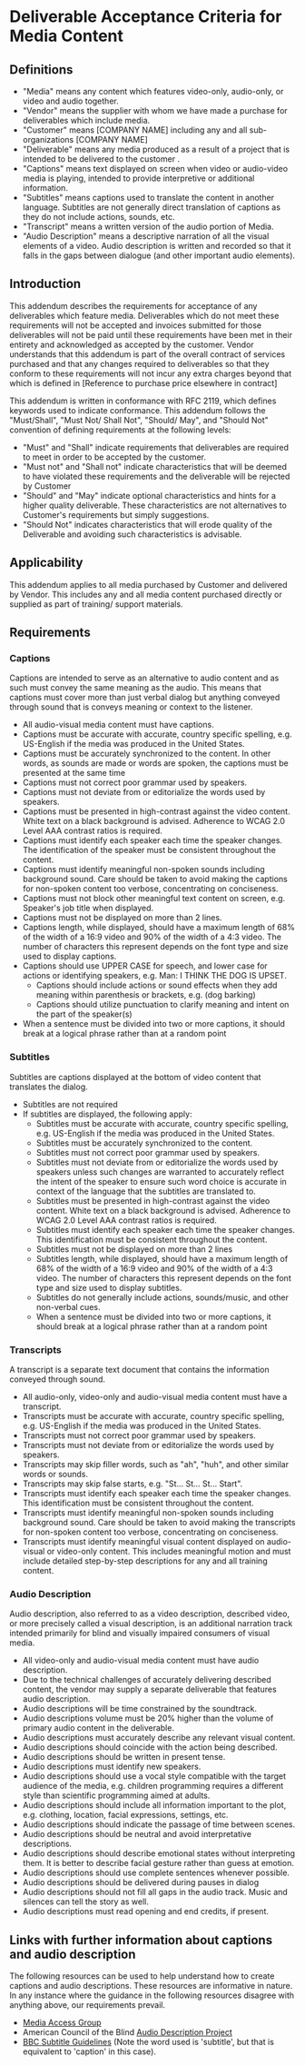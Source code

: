 # Deliverable Acceptance Criteria for Media Content

## Definitions
* "Media" means any content which features video-only, audio-only, or video and audio together.
* "Vendor" means the supplier with whom we have made a purchase for deliverables which include media.
* "Customer" means [COMPANY NAME] including any and all sub-organizations [COMPANY NAME]
* "Deliverable" means any media produced as a result of a project that is intended to be delivered to the customer .
* "Captions" means text displayed on screen when video or audio-video media is playing, intended to provide interpretive or additional information.
* "Subtitles" means captions used to translate the content in another language. Subtitles are not generally direct translation of captions as they do not include actions, sounds, etc.
* "Transcript" means a written version of the audio portion of Media.
* "Audio Description" means a descriptive narration of all the visual elements of a video. Audio description is written and recorded so that it falls in the gaps between dialogue (and other important audio elements).

## Introduction
 This addendum describes the requirements for acceptance of any deliverables which feature media. Deliverables which do not meet these requirements will not be accepted and invoices submitted for those deliverables will not be paid until these requirements have been met in their entirety and acknowledged as accepted by the customer. Vendor understands that this addendum is part of the overall contract of services purchased and that any changes required to deliverables so that they conform to these requirements will not incur any extra charges beyond that which is defined in [Reference to purchase price elsewhere in contract]
 
This addendum is written in conformance with RFC 2119, which defines keywords used to indicate conformance. This addendum follows the "Must/Shall", "Must Not/ Shall Not", "Should/ May", and "Should Not" convention of defining requirements at the following levels:
* "Must" and "Shall" indicate requirements that deliverables are required to meet in order to be accepted by the customer.
* "Must not" and "Shall not" indicate characteristics that will be deemed to have violated these requirements and the deliverable will be rejected by Customer
* "Should" and "May" indicate optional characteristics and hints for a higher quality deliverable. These characteristics are not alternatives to Customer's requirements but simply suggestions.
* "Should Not" indicates characteristics that will erode quality of the Deliverable and avoiding such characteristics is advisable. 


## Applicability
This addendum applies to all media purchased by Customer and delivered by Vendor. This includes any and all media content purchased directly or supplied as part of training/ support materials. 

## Requirements

### Captions
Captions are intended to serve as an alternative to audio content and as such must convey the same meaning as the audio. This means that captions must cover more than just verbal dialog but anything conveyed through sound that is conveys meaning or context to the listener. 

 * All audio-visual media content must have captions. 
 * Captions must be accurate with accurate, country specific spelling, e.g. US-English if the media was produced in the United States.
 * Captions must be accurately synchronized to the content. In other words, as sounds are made or words are spoken, the captions must be presented at the same time 
 * Captions must not correct poor grammar used by speakers.
 * Captions must not deviate from or editorialize the words used by speakers.
 * Captions must be presented in high-contrast against the video content. White text on a black background is advised. Adherence to WCAG 2.0 Level AAA contrast ratios is required.
 * Captions must identify each speaker each time the speaker changes. The identification of the speaker must be consistent throughout the content.
 * Captions must identify meaningful non-spoken sounds including background sound. Care should be taken to avoid making the captions for non-spoken content too verbose, concentrating on conciseness.
 * Captions must not block other meaningful text content on screen, e.g. Speaker's job title when displayed.
 * Captions must not be displayed on more than 2 lines.
 * Captions length, while displayed, should have a maximum length of 68% of the width of a 16:9 video and 90% of the width of a 4:3 video. The number of characters this represent depends on the font type and size used to display captions.
 * Captions should use UPPER CASE for speech, and lower case for actions or identifying speakers, e.g. Man: I THINK THE DOG IS UPSET.
   * Captions should include actions or sound effects when they add meaning within parenthesis or brackets, e.g. (dog barking)
   * Captions should utilize punctuation to clarify meaning and intent on the part of the speaker(s)
 * When a sentence must be divided into two or more captions, it should break at a logical phrase rather than at a random point

### Subtitles
Subtitles are captions displayed at the bottom of video content that translates the dialog.

 * Subtitles are not required 
 * If subtitles are displayed, the following apply:
   * Subtitles must be accurate with accurate, country specific spelling, e.g. US-English if the media was produced in the United States.
   * Subtitles must be accurately synchronized to the content.
   * Subtitles must not correct poor grammar used by speakers.
   * Subtitles must not deviate from or editorialize the words used by speakers unless such changes are warranted to accurately reflect the intent of the speaker to ensure such word choice is accurate in context of the language that the subtitles are translated to.
   * Subtitles must be presented in high-contrast against the video content. White text on a black background is advised. Adherence to WCAG 2.0 Level AAA contrast ratios is required.
   * Subtitles must identify each speaker each time the speaker changes. This identification must be consistent throughout the content.
   * Subtitles must not be displayed on more than 2 lines
   * Subtitles length, while displayed, should have a maximum length of 68% of the width of a 16:9 video and 90% of the width of a 4:3 video. The number of characters this represent depends on the font type and size used to display subtitles.
   * Subtitles do not generally include actions, sounds/music, and other non-verbal cues.
   * When a sentence must be divided into two or more captions, it should break at a logical phrase rather than at a random point

### Transcripts
A transcript is a separate text document that contains the information conveyed through sound.

 * All audio-only, video-only and audio-visual media content must have a transcript. 
 * Transcripts must be accurate with accurate, country specific spelling, e.g. US-English if the media was produced in the United States.
 * Transcripts must not correct poor grammar used by speakers. 
 * Transcripts must not deviate from or editorialize the words used by speakers.
 * Transcripts may skip filler words, such as "ah", "huh", and other similar words or sounds.
 * Transcripts may skip false starts, e.g. "St... St... St... Start".
 * Transcripts must identify each speaker each time the speaker changes. This identification must be consistent throughout the content.
 * Transcripts must identify meaningful non-spoken sounds including background sound. Care should be taken to avoid making the transcripts for non-spoken content too verbose, concentrating on conciseness.
 * Transcripts must identify meaningful visual content displayed on audio-visual or video-only content. This includes meaningful motion and must include detailed step-by-step descriptions for any and all training content.

### Audio Description
Audio description, also referred to as a video description, described video, or more precisely called a visual description, is an additional narration track intended primarily for blind and visually impaired consumers of visual media. 

 * All video-only and audio-visual media content must have audio description.
 * Due to the technical challenges of accurately delivering described content, the vendor may supply a separate deliverable that features audio description. 
 * Audio descriptions will be time constrained by the soundtrack.
 * Audio descriptions volume must be 20% higher than the volume of primary audio content in the deliverable.
 * Audio descriptions must accurately describe any relevant visual content.
 * Audio descriptions should coincide with the action being described.
 * Audio descriptions should be written in present tense.
 * Audio descriptions must identify new speakers.
 * Audio descriptions should use a vocal style compatible with the target audience of the media, e.g. children programming requires a different style than scientific programming aimed at adults.
 * Audio descriptions should include all information important to the plot, e.g. clothing, location, facial expressions, settings, etc. 
 * Audio descriptions should indicate the passage of time between scenes.
 * Audio descriptions should be neutral and avoid interpretative descriptions.
 * Audio descriptions should describe emotional states without interpreting them. It is better to describe facial gesture rather than guess at emotion.
 * Audio descriptions should use complete sentences whenever possible.
 * Audio descriptions should be delivered during pauses in dialog
 * Audio descriptions should not fill all gaps in the audio track. Music and silences can tell the story as well.
 * Audio descriptions must read opening and end credits, if present.
 
 ## Links with further information about captions and audio description
 The following resources can be used to help understand how to create captions and audio descriptions. These resources are informative in nature. In any instance where the guidance in the following resources disagree with anything above, our requirements prevail.
 
 * [Media Access Group](http://main.wgbh.org/wgbh/pages/mag/services/captioning/faq/sugg-styles-conv-faq.html)
 * American Council of the Blind [Audio Description Project](http://www.acb.org/adp/guidelines.html)
 * [BBC Subtitle Guidelines](http://bbc.github.io/subtitle-guidelines/) (Note the word used is 'subtitle', but that is equivalent to 'caption' in this case).

 


